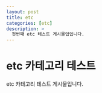 ```yaml
---
layout: post
title: etc
categories: [etc]
description: >
  첫번째 etc 테스트 게시물입입니다.
---
```


# etc 카테고리 테스트

etc 카테고리 테스트 게시물입니다.

